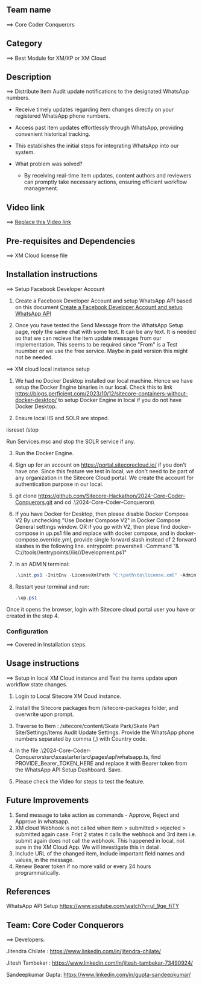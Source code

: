## Team name
⟹ Core Coder Conquerors

## Category
⟹ Best Module for XM/XP or XM Cloud

## Description
⟹ Distribute Item Audit update notifications to the designated WhatsApp numbers.

 - Receive timely updates regarding item changes directly on your registered WhatsApp phone numbers.

 - Access past item updates effortlessly through WhatsApp, providing convenient historical tracking.

 - This establishes the initial steps for integrating WhatsApp into our system.

 - What problem was solved? 
 
    - By receiving real-time item updates, content authors and reviewers can promptly take necessary actions, ensuring efficient workflow management.

## Video link

⟹ [Replace this Video link](#video-link)

## Pre-requisites and Dependencies

⟹ XM Cloud license file
## Installation instructions
⟹ Setup Facebook Developer Account

1. Create a Facebook Developer Account and setup WhatsApp API based on this document [Create a Facebook Developer Account and setup WhatsApp API](docs/Create-Facebook-Developer-and-Setup-WhatsApp-API.pdf?raw=true)

2. Once you have tested the Send Message from the WhatsApp Setup page, reply the same chat with some text. It can be any text. It is needed so that we can recieve the item update messages from our implementation. This seems to be required since "From" is a Test nuumber or we use the free service. Maybe in paid version this might not be needed.

⟹ XM cloud local instance setup

1. We had no Docker Desktop installed our local machine. Hence we have setup the Docker Engine binaries in our local. Check this to link https://blogs.perficient.com/2023/10/12/sitecore-containers-without-docker-desktop/ to setup Docker Engine in local if you do not have Docker Desktop.

2. Ensure local IIS and SOLR are stoped.

iisreset /stop

Run Services.msc and stop the SOLR service if any.

3. Run the Docker Engine.

4. Sign up for an account on https://portal.sitecorecloud.io/ if you don't have one. Since this feature we test in local, we don't need to be part of any organization in the Sitecore Cloud portal. We create the account for authentication purpose in our local.

1. git clone https://github.com/Sitecore-Hackathon/2024-Core-Coder-Conquerors.git
and cd .\2024-Core-Coder-Conquerors\

2. If you have Docker for Desktop, then please disable Docker Compose V2 By unchecking "Use Docker Compose V2" in Docker Compose General settings window. OR if you go with V2, then plese find docker-compose in up.ps1 file and replace with docker compose, and in docker-compose.override.yml, provide single forward slash instead of 2 forward slashes in the following line.
entrypoint: powershell -Command "& C://tools//entrypoints//iis//Development.ps1"

2. In an ADMIN terminal:

    ```ps1
    .\init.ps1 -InitEnv -LicenseXmlPath "C:\path\to\license.xml" -AdminPassword "DesiredAdminPassword"
    ```

3. Restart your terminal and run:

    ```ps1
    .\up.ps1
    ```

Once it opens the browser, login with Sitecore cloud portal user you have or created in the step 4.
### Configuration
⟹ Covered in Installation steps.
## Usage instructions
⟹ Setup in local XM Cloud instance and Test the items update upon workflow state changes.

1. Login to Local Sitecore XM Coud instance.

2. Install the Sitecore packages from /sitecore-packages folder, and overwrite upon prompt.

3. Traverse to Item : /sitecore/content/Skate Park/Skate Part Site/Settings/Items Audit Update Settings. Provide the WhatsApp phone numbers separated by comma (,) with Country code.

4. In the file .\2024-Core-Coder-Conquerors\src\sxastarter\src\pages\api\whatsapp.ts, find PROVIDE_Bearer_TOKEN_HERE and replace it with Bearer token from the WhatsApp API Setup Dashboard.  Save.

4. Please check the Video for steps to test the feature.

## Future Improvements

1. Send message to take action as commands - Approve, Reject and Approve in whatsapp. 
2. XM cloud Webhook is not called when item > submitted > rejected > submitted again case. Frist 2 states it calls the webhook and 3rd item i.e. submit again does not call the webhook. This happened in local, not sure in the XM Cloud App. We will investigate this in detail.
3. Include URL of the changed item,  include important field names and values, in the message.
4. Renew Bearer token if no more valid or every 24 hours programmatically.   
## References
WhatsApp API Setup https://www.youtube.com/watch?v=ul_9qe_fiTY

## Team: Core Coder Conquerors
⟹ Developers:

Jitendra Chilate  : https://www.linkedin.com/in/jitendra-chilate/

Jitesh Tambekar   : https://www.linkedin.com/in/jitesh-tambekar-73490924/

Sandeepkumar Gupta: https://www.linkedin.com/in/gupta-sandeepkumar/ 
